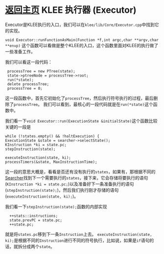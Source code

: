 [返回主页](../README.md)
KLEE 执行器 (Executor)
=========================
Executor是KLEE执行的入口，我们可以在`klee/lib/Core/Executor.cpp`中找到它的实现。

`void Executor::runFunctionAsMain(Function *f,int argc,char **argv,char **envp)` 这个函数可以看做是整个KLEE的入口，这个函数里面对KLEE的执行做了一些准备工作。

我们可以看这一段代码：
```
 processTree = new PTree(state);
 state->ptreeNode = processTree->root;
 run(*state);
 delete processTree;
 processTree = 0;
```
这一段函数中，首先它初始化了`processTree`，然后执行符号执行的过程，最后删除了`processTree`。
我们可以看到，最核心的一段代码就是在`run(*state)`这个函数中。


我们看一下`void Executor::run(ExecutionState &initialState)`这个函数比较关键的一段是
```
while (!states.empty() && !haltExecution) {
ExecutionState &state = searcher->selectState();
KInstruction *ki = state.pc;
stepInstruction(state);

executeInstruction(state, ki);
processTimers(&state, MaxInstructionTime);
```
这一段的意思大概是，看看是否还有没有执行的`states`，如果有，那根据不同的[Searcher](Searcher.md)找到下一个需要执行的`states`，接下来，它会存储将要执行的语句(`KInstruction *ki = state.pc;`)以及准备好下一条准备执行的语句(`stepInstruction(state);`)，然后我们执行刚才存储的语句(`executeInstruction(state, ki);`)。

我们看一下`stepInstruction(state);`函数的内部实现
```
  ++stats::instructions;
  state.prevPC = state.pc;
  ++state.pc;
```
就是将`states.pc`移到下一条`Instruction`上去。
`executeInstruction(state, ki);`是根据不同的`Instruction`进行不同的符号执行，比如说，如果是`if`语句的话，就拆分成两个`state`。


